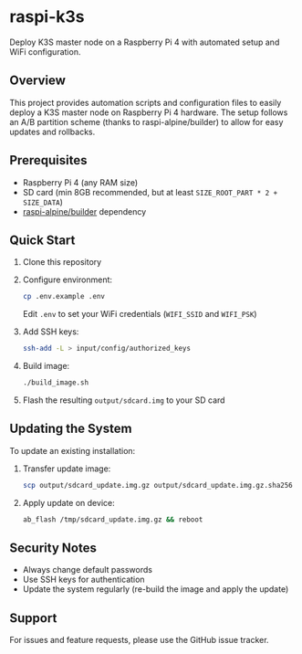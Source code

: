 # raspi-k3s

Deploy K3S master node on a Raspberry Pi 4 with automated setup and WiFi configuration.

## Overview

This project provides automation scripts and configuration files to easily deploy a K3S master node on Raspberry Pi 4 hardware.
The setup follows an A/B partition scheme (thanks to raspi-alpine/builder) to allow for easy updates and rollbacks.

## Prerequisites

- Raspberry Pi 4 (any RAM size)
- SD card (min 8GB recommended, but at least `SIZE_ROOT_PART * 2 + SIZE_DATA`)
- [raspi-alpine/builder](https://gitlab.com/raspi-alpine/builder/) dependency

## Quick Start

1. Clone this repository
2. Configure environment:
    ```bash
    cp .env.example .env
    ```
    Edit `.env` to set your WiFi credentials (`WIFI_SSID` and `WIFI_PSK`)

3. Add SSH keys:
    ```bash
    ssh-add -L > input/config/authorized_keys
    ```

4. Build image:
    ```bash
    ./build_image.sh
    ```

5. Flash the resulting `output/sdcard.img` to your SD card

## Updating the System

To update an existing installation:

1. Transfer update image:
    ```bash
    scp output/sdcard_update.img.gz output/sdcard_update.img.gz.sha256 root@master:/tmp
    ```

2. Apply update on device:
    ```bash
    ab_flash /tmp/sdcard_update.img.gz && reboot
    ```

## Security Notes

- Always change default passwords
- Use SSH keys for authentication
- Update the system regularly (re-build the image and apply the update)

## Support

For issues and feature requests, please use the GitHub issue tracker.

